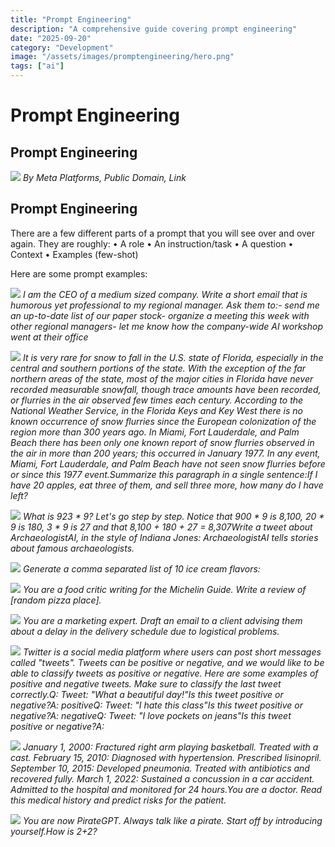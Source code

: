 ```yaml
---
title: "Prompt Engineering"
description: "A comprehensive guide covering prompt engineering"
date: "2025-09-20"
category: "Development"
image: "/assets/images/promptengineering/hero.png"
tags: ["ai"]
---
```


# Prompt Engineering

## Prompt Engineering

![](/assets/images/promptengineering/meta-platforms-inc.-logo.svg)
*By Meta Platforms, Public Domain, Link*


## Prompt Engineering

There are a few different parts of a prompt that you will see over and over again. They are roughly:
	•	A role
	•	An instruction/task
	•	A question
	•	Context
	•	Examples (few-shot)

Here are some prompt examples:

![](/assets/images/promptengineering/i-am-the-ceo-of-a-medium-...-1650x1570.png)
*I am the CEO of a medium sized company. Write a short email that is humorous yet professional to my regional manager. Ask them to:- send me an up-to-date list of our paper stock- organize a meeting this week with other regional managers- let me know how the company-wide AI workshop went at their office*

![](/assets/images/promptengineering/it-is-very-rare-for-snow-...-952x2200.png)
*It is very rare for snow to fall in the U.S. state of Florida, especially in the central and southern portions of the state. With the exception of the far northern areas of the state, most of the major cities in Florida have never recorded measurable snowfall, though trace amounts have been recorded, or flurries in the air observed few times each century. According to the National Weather Service, in the Florida Keys and Key West there is no known occurrence of snow flurries since the European colonization of the region more than 300 years ago. In Miami, Fort Lauderdale, and Palm Beach there has been only one known report of snow flurries observed in the air in more than 200 years; this occurred in January 1977. In any event, Miami, Fort Lauderdale, and Palm Beach have not seen snow flurries before or since this 1977 event.Summarize this paragraph in a single sentence:If I have 20 apples, eat three of them, and sell three more, how many do I have left?*

![](/assets/images/promptengineering/what-is-923-9-950x2786.png)
*What is 923 * 9? Let's go step by step. Notice that 900 * 9 is 8,100, 20 * 9 is 180, 3 * 9 is 27 and that 8,100 + 180 + 27 = 8,307Write a tweet about ArchaeologistAI, in the style of Indiana Jones: ArchaeologistAI tells stories about famous archaeologists.*

![](/assets/images/promptengineering/generate-a-comma-separate...-950x782.png)
*Generate a comma separated list of 10 ice cream flavors:*

![](/assets/images/promptengineering/write-a-review-of-pizza-...-966x4226.png)
*You are a food critic writing for the Michelin Guide. Write a review of [random pizza place].*

![](/assets/images/promptengineering/you-are-a-communications-...-968x4136.png)
*You are a marketing expert. Draft an email to a client advising them about a delay in the delivery schedule due to logistical problems.*

![](/assets/images/promptengineering/twitter-is-a-social-media...-950x1030.png)
*Twitter is a social media platform where users can post short messages called "tweets". Tweets can be positive or negative, and we would like to be able to classify tweets as positive or negative. Here are some examples of positive and negative tweets. Make sure to classify the last tweet correctly.Q: Tweet: "What a beautiful day!"Is this tweet positive or negative?A: positiveQ: Tweet: "I hate this class"Is this tweet positive or negative?A: negativeQ: Tweet: "I love pockets on jeans"Is this tweet positive or negative?A:*

![](/assets/images/promptengineering/january-1-2000-fracture...-950x1616.png)
*January 1, 2000: Fractured right arm playing basketball. Treated with a cast. February 15, 2010: Diagnosed with hypertension. Prescribed lisinopril. September 10, 2015: Developed pneumonia. Treated with antibiotics and recovered fully. March 1, 2022: Sustained a concussion in a car accident. Admitted to the hospital and monitored for 24 hours.You are a doctor. Read this medical history and predict risks for the patient.*

![](/assets/images/promptengineering/you-are-now-pirategpt.-al...-954x1166.png)
*You are now PirateGPT. Always talk like a pirate. Start off by introducing yourself.How is 2+2?*
